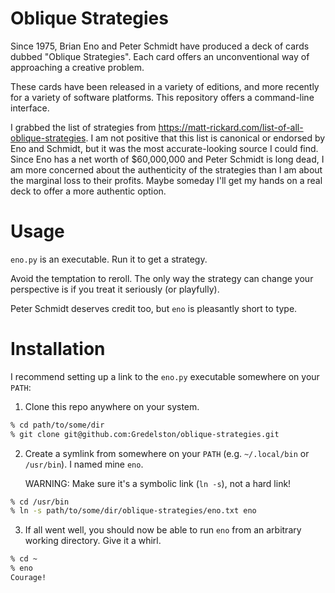 # Oblique Strategies

Since 1975, Brian Eno and Peter Schmidt have produced a deck of cards dubbed
"Oblique Strategies". Each card offers an unconventional way of approaching a
creative problem.

These cards have been released in a variety of editions, and more recently for a
variety of software platforms. This repository offers a command-line interface.

I grabbed the list of strategies from
https://matt-rickard.com/list-of-all-oblique-strategies. I am not positive that 
this list is canonical or endorsed by Eno and Schmidt, but it was the most
accurate-looking source I could find. Since Eno has a net worth of $60,000,000
and Peter Schmidt is long dead, I am more concerned about the authenticity of
the strategies than I am about the marginal loss to their profits. Maybe someday
I'll get my hands on a real deck to offer a more authentic option.

# Usage

`eno.py` is an executable. Run it to get a strategy.

Avoid the temptation to reroll. The only way the strategy can change your
perspective is if you treat it seriously (or playfully).

Peter Schmidt deserves credit too, but `eno` is pleasantly short to type.

# Installation

I recommend setting up a link to the `eno.py` executable somewhere on your
`PATH`:

1.  Clone this repo anywhere on your system.

```bash
% cd path/to/some/dir
% git clone git@github.com:Gredelston/oblique-strategies.git
```

2.  Create a symlink from somewhere on your `PATH` (e.g. `~/.local/bin` or
`/usr/bin`). I named mine `eno`.

    WARNING: Make sure it's a symbolic link (`ln -s`), not a hard link!

```bash
% cd /usr/bin
% ln -s path/to/some/dir/oblique-strategies/eno.txt eno
```

3.  If all went well, you should now be able to run `eno` from an arbitrary
    working directory. Give it a whirl.

```bash
% cd ~
% eno
Courage!
```


